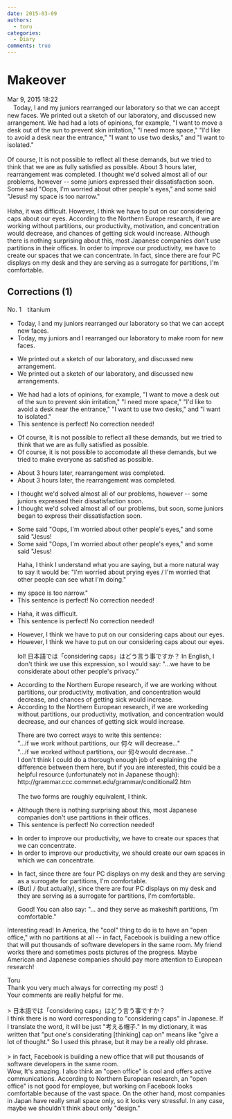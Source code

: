 ```yaml
---
date: 2015-03-09
authors:
  - toru
categories:
  - Diary
comments: true
---
```


# Makeover
<div class="date">Mar 9, 2015 18:22</div>
<div id="post"><div id="body_show_ori">
　Today, I and my juniors rearranged our laboratory so that we can accept new faces. We printed out a sketch of our laboratory, and discussed new arrangement. We had had a lots of opinions, for example, "I want to move a desk out of the sun to prevent skin irritation," "I need more space," "I'd like to avoid a desk near the entrance," "I want to use two desks," and "I want to isolated."<br/><br/>Of course, It is not possible to reflect all these demands, but we tried to think that we are as fully satisfied as possible. About 3 hours later, rearrangement was completed. I thought we'd solved almost all of our problems, however -- some juniors expressed their dissatisfaction soon. Some said "Oops, I'm worried about other people's eyes," and some said "Jesus! my space is too narrow."<br/><br/>Haha, it was difficult. However, I think we have to put on our considering caps about our eyes. According to the Northern Europe research, if we are working without partitions, our productivity, motivation, and concentration would decrease, and chances of getting sick would increase. Although there is nothing surprising about this, most Japanese companies don't use partitions in their offices. In order to improve our productivity, we have to create our spaces that we can concentrate. In fact, since there are four PC displays on my desk and they are serving as a surrogate for partitions, I'm comfortable. 
</div></div>

<!-- more -->


## Corrections (1)
<div id="block"><div class="first_name"> No. 1　<span class="just_name">titanium</span></div><div id="block2">
<ul class="correction_field">
<li class="incorrect">Today, I and my juniors rearranged our laboratory so that we can accept new faces.</li>
<li class="corrected correct">
Today, <span class="f_red">my juniors and I</span> rearranged our laboratory<span class="f_blue"> to make room for </span>new faces.
</li>
</ul>
<ul class="correction_field">
<li class="incorrect">We printed out a sketch of our laboratory, and discussed new arrangement.</li>
<li class="corrected correct">
We printed out a sketch of our laboratory, and discussed new arrangement<span class="f_red">s</span>.
</li>
</ul>
<ul class="correction_field">
<li class="incorrect">We had had a lots of opinions, for example, "I want to move a desk out of the sun to prevent skin irritation," "I need more space," "I'd like to avoid a desk near the entrance," "I want to use two desks," and "I want to isolated."</li>
<li class="corrected perfect">This sentence is perfect! No correction needed!</li>
</ul>
<ul class="correction_field">
<li class="incorrect">Of course, It is not possible to reflect all these demands, but we tried to think that we are as fully satisfied as possible.</li>
<li class="corrected correct">
Of course, <span class="f_red">i</span>t is not possible to <span class="f_blue">accomodate</span> all these demands, but we tried to <span class="f_blue">make everyone as </span>satisfied as possible.
</li>
</ul>
<ul class="correction_field">
<li class="incorrect">About 3 hours later, rearrangement was completed.</li>
<li class="corrected correct">
About 3 hours later, <span class="f_red">the </span>rearrangement was completed.
</li>
</ul>
<ul class="correction_field">
<li class="incorrect">I thought we'd solved almost all of our problems, however -- some juniors expressed their dissatisfaction soon.</li>
<li class="corrected correct">
I thought we'd solved almost all of our problems, <span class="f_blue">but soon,</span> some juniors <span class="f_red">began to express </span>their dissatisfaction<span class="f_gray"><span class="sline"> soon</span></span>.
</li>
</ul>
<ul class="correction_field">
<li class="incorrect">Some said "Oops, I'm worried about other people's eyes," and some said "Jesus!</li>
<li class="corrected correct">
Some said "Oops, I'm worried about other people's eyes," and some said "Jesus!
<p class="correction_comment">Haha, I think I understand what you are saying, but a more natural way to say it would be: "I'm worried about prying eyes / I'm worried that other people can see what I'm doing."</p>
</li>
</ul>
<ul class="correction_field">
<li class="incorrect">my space is too narrow."</li>
<li class="corrected perfect">This sentence is perfect! No correction needed!</li>
</ul>
<ul class="correction_field">
<li class="incorrect">Haha, it was difficult.</li>
<li class="corrected perfect">This sentence is perfect! No correction needed!</li>
</ul>
<ul class="correction_field">
<li class="incorrect">However, I think we have to put on our considering caps about our eyes.</li>
<li class="corrected correct">
However, I think we have to put on our considering caps about our eyes.
<p class="correction_comment">lol! 日本語では「considering caps」はどう言う事ですか？ In English, I don't think we use this expression, so I would say: "...we have to be considerate about other people's privacy."</p>
</li>
</ul>
<ul class="correction_field">
<li class="incorrect">According to the Northern Europe research, if we are working without partitions, our productivity, motivation, and concentration would decrease, and chances of getting sick would increase.</li>
<li class="corrected correct">
According to <span class="f_gray"><span class="sline">the</span></span> Northern Europe<span class="f_blue">an</span> research, if we<span class="f_gray"><span class="sline"> are</span></span> work<span class="f_blue">ed</span><span class="f_gray"><span class="sline">ing</span></span> without partitions, our productivity, motivation, and concentration would decrease, and <span class="f_red">our </span>chances of getting sick would increase.
<p class="correction_comment">There are two correct ways to write this sentence:<br/>"...if we work without partitions, our 何々 will decrease..."<br/>"...if we worked without partitions, our 何々would decrease..."<br/>I don't think I could do a thorough enough job of explaining the difference between them here, but if you are interested, this could be a helpful resource (unfortunately not in Japanese though): http://grammar.ccc.commnet.edu/grammar/conditional2.htm<br/><br/>The two forms are roughly equivalent, I think.</p>
</li>
</ul>
<ul class="correction_field">
<li class="incorrect">Although there is nothing surprising about this, most Japanese companies don't use partitions in their offices.</li>
<li class="corrected perfect">This sentence is perfect! No correction needed!</li>
</ul>
<ul class="correction_field">
<li class="incorrect">In order to improve our productivity, we have to create our spaces that we can concentrate.</li>
<li class="corrected correct">
In order to improve our productivity, we <span class="f_blue">should</span> create our <span class="f_blue">own</span> spaces <span class="f_red">in which</span> we can concentrate.
</li>
</ul>
<ul class="correction_field">
<li class="incorrect">In fact, since there are four PC displays on my desk and they are serving as a surrogate for partitions, I'm comfortable.</li>
<li class="corrected correct">
<span class="f_red">(But) / (but actually)</span>, since there are four PC displays on my desk and they are serving as a surrogate for partitions, I'm comfortable.
<p class="correction_comment">Good! You can also say: "... and they serve as makeshift partitions, I'm comfortable."</p>
</li>
</ul>
<p class="comment_small">
 Interesting read! In America, the "cool" thing to do is to have an "open office," with no partitions at all -- in fact, Facebook is building a new office that will put thousands of software developers in the same room. My friend works there and sometimes posts pictures of the progress. Maybe American and Japanese companies should pay more attention to European research!
</p>

</div><div class="name"><span class="just_name">Toru</span><br>
Thank you very much always for correcting my post! :)<br/>Your comments are really helpful for me.<br/><br/>&gt; 日本語では「considering caps」はどう言う事ですか？<br/>I think there is no word corresponding to "considering caps" in Japanese. If I translate the word, it will be just "考える帽子." In my dictionary, it was written that "put one's considerating [thinking] cap on" means like "give a lot of thought." So I used this phrase, but it may be a really old phrase.<br/><br/>&gt; in fact, Facebook is building a new office that will put thousands of software developers in the same room.<br/>Wow, It's amazing. I also think an "open office" is cool and offers active communications. According to Northern European research, an "open office" is not good for employee, but working on Facebook looks comfortable because of the vast space. On the other hand, most companies in Japan have really small space only, so it looks very stressful. In any case, maybe we shouldn't think about only "design."
</div>
</div>

